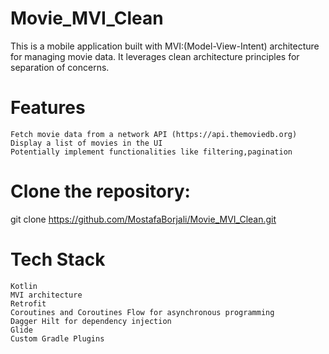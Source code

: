 # Movie_MVI_Clean

This is a mobile application built with MVI:(Model-View-Intent) architecture for managing movie data. 
It leverages clean architecture principles for separation of concerns.

# Features

    Fetch movie data from a network API (https://api.themoviedb.org)
    Display a list of movies in the UI
    Potentially implement functionalities like filtering,pagination

# Clone the repository:
   git clone https://github.com/MostafaBorjali/Movie_MVI_Clean.git

# Tech Stack

    Kotlin
    MVI architecture
    Retrofit
    Coroutines and Coroutines Flow for asynchronous programming
    Dagger Hilt for dependency injection
    Glide
    Custom Gradle Plugins

